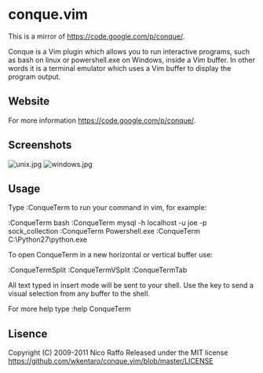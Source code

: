 conque.vim
===

This is a mirror of https://code.google.com/p/conque/.

Conque is a Vim plugin which allows you to run interactive programs, such as bash on linux or powershell.exe on Windows, inside a Vim buffer. In other words it is a terminal emulator which uses a Vim buffer to display the program output.


Website
---

For more information https://code.google.com/p/conque/.

Screenshots
---


![unix.jpg](http://conque.googlecode.com/svn/wiki/screenshot/unix.jpg)
![windows.jpg](http://conque.googlecode.com/svn/wiki/screenshot/windows.jpg)


Usage
---
Type :ConqueTerm <command> to run your command in vim, for example:

:ConqueTerm bash
:ConqueTerm mysql -h localhost -u joe -p sock_collection
:ConqueTerm Powershell.exe
:ConqueTerm C:\Python27\python.exe

To open ConqueTerm in a new horizontal or vertical buffer use:

:ConqueTermSplit <command>
:ConqueTermVSplit <command>
:ConqueTermTab <command>

All text typed in insert mode will be sent to your shell.
Use the <F9> key to send a visual selection from any buffer to the shell.

For more help type :help ConqueTerm

Lisence
---
Copyright (C) 2009-2011 Nico Raffo 
Released under the MIT license
https://github.com/wkentaro/conque.vim/blob/master/LICENSE
